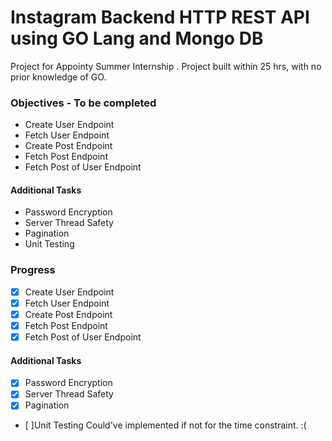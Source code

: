 # Instagram Backend HTTP REST API using GO Lang and Mongo DB

Project for Appointy Summer Internship . Project built within 25 hrs, with no prior knowledge of GO.

### Objectives - To be completed
- Create User Endpoint
- Fetch User Endpoint
- Create Post Endpoint
- Fetch Post Endpoint
- Fetch Post of User Endpoint
#### Additional Tasks 
- Password Encryption
- Server Thread Safety
- Pagination
- Unit Testing

### Progress
- [X] Create User Endpoint
- [X] Fetch User Endpoint
- [X] Create Post Endpoint
- [X] Fetch Post Endpoint
- [X] Fetch Post of User Endpoint

#### Additional Tasks
- [x] Password Encryption
- [X] Server Thread Safety
- [X] Pagination
- [ ]Unit Testing
Could've implemented if not for the time constraint. :(
